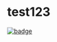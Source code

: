 # test123
<a href="https://agora.io"><img src="https://img.shields.io/badge/dynamic/json?color=099dfd&labelColor=002550&style=flat-square&label=Agora-RTC&query=%24.usage&url=https%3A%2F%2Fconsole-open-staging.agoralab.co%2Fopen-api%2Fv1%2Fbadge%2Fproject%2Fdc4c2cab4f4d8509b84d14d11c7eda43%3A85f13c6dd21d35af563130ac1d&link=https%3A%2F%2Fagora.io" alt="badge" /></a>
